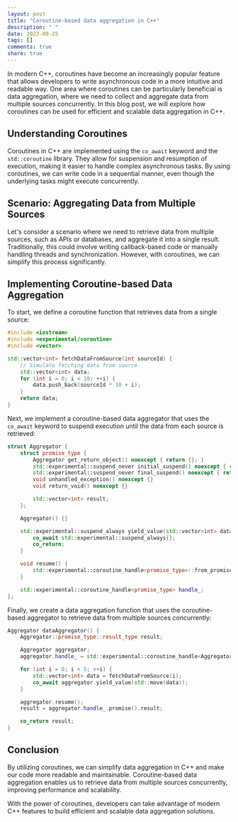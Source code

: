 ```yaml
---
layout: post
title: "Coroutine-based data aggregation in C++"
description: " "
date: 2023-09-25
tags: []
comments: true
share: true
---
```


In modern C++, coroutines have become an increasingly popular feature that allows developers to write asynchronous code in a more intuitive and readable way. One area where coroutines can be particularly beneficial is data aggregation, where we need to collect and aggregate data from multiple sources concurrently. In this blog post, we will explore how coroutines can be used for efficient and scalable data aggregation in C++.

## Understanding Coroutines

Coroutines in C++ are implemented using the `co_await` keyword and the `std::coroutine` library. They allow for suspension and resumption of execution, making it easier to handle complex asynchronous tasks. By using coroutines, we can write code in a sequential manner, even though the underlying tasks might execute concurrently.

## Scenario: Aggregating Data from Multiple Sources

Let's consider a scenario where we need to retrieve data from multiple sources, such as APIs or databases, and aggregate it into a single result. Traditionally, this could involve writing callback-based code or manually handling threads and synchronization. However, with coroutines, we can simplify this process significantly.

## Implementing Coroutine-based Data Aggregation

To start, we define a coroutine function that retrieves data from a single source:

```cpp
#include <iostream>
#include <experimental/coroutine>
#include <vector>

std::vector<int> fetchDataFromSource(int sourceId) {
    // Simulate fetching data from source
    std::vector<int> data;
    for (int i = 0; i < 10; ++i) {
        data.push_back(sourceId * 10 + i);
    }
    return data;
}
```

Next, we implement a coroutine-based data aggregator that uses the `co_await` keyword to suspend execution until the data from each source is retrieved:

```cpp
struct Aggregator {
    struct promise_type {
        Aggregator get_return_object() noexcept { return {}; }
        std::experimental::suspend_never initial_suspend() noexcept { return {}; }
        std::experimental::suspend_never final_suspend() noexcept { return {}; }
        void unhandled_exception() noexcept {}
        void return_void() noexcept {}

        std::vector<int> result;
    };

    Aggregator() {}

    std::experimental::suspend_always yield_value(std::vector<int> data) {
        co_await std::experimental::suspend_always{};
        co_return;
    }

    void resume() {
        std::experimental::coroutine_handle<promise_type>::from_promise(handle_).resume();
    }

    std::experimental::coroutine_handle<promise_type> handle_;
};
```

Finally, we create a data aggregation function that uses the coroutine-based aggregator to retrieve data from multiple sources concurrently:

```cpp
Aggregator dataAggregator() {
    Aggregator::promise_type::result_type result;

    Aggregator aggregator;
    aggregator.handle_ = std::experimental::coroutine_handle<Aggregator::promise_type>::from_promise(aggregator.promise());

    for (int i = 0; i < 5; ++i) {
        std::vector<int> data = fetchDataFromSource(i);
        co_await aggregator.yield_value(std::move(data));
    }

    aggregator.resume();
    result = aggregator.handle_.promise().result;

    co_return result;
}
```

## Conclusion

By utilizing coroutines, we can simplify data aggregation in C++ and make our code more readable and maintainable. Coroutine-based data aggregation enables us to retrieve data from multiple sources concurrently, improving performance and scalability.

With the power of coroutines, developers can take advantage of modern C++ features to build efficient and scalable data aggregation solutions.